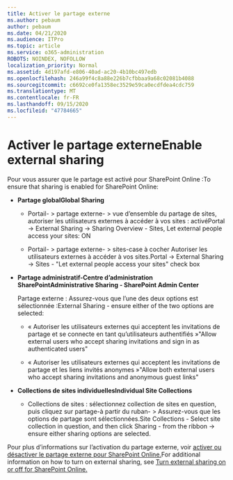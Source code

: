 ```yaml
---
title: Activer le partage externe
ms.author: pebaum
author: pebaum
ms.date: 04/21/2020
ms.audience: ITPro
ms.topic: article
ms.service: o365-administration
ROBOTS: NOINDEX, NOFOLLOW
localization_priority: Normal
ms.assetid: 4d197afd-e806-40ad-ac20-4b10bc497edb
ms.openlocfilehash: 246a99f4c8a88e226b7cfbbaa9a68c02081b4088
ms.sourcegitcommit: c6692ce0fa1358ec3529e59ca0ecdfdea4cdc759
ms.translationtype: MT
ms.contentlocale: fr-FR
ms.lasthandoff: 09/15/2020
ms.locfileid: "47784665"
---
```

# <a name="enable-external-sharing"></a><span data-ttu-id="9306a-102">Activer le partage externe</span><span class="sxs-lookup"><span data-stu-id="9306a-102">Enable external sharing</span></span>

 <span data-ttu-id="9306a-103">Pour vous assurer que le partage est activé pour SharePoint Online :</span><span class="sxs-lookup"><span data-stu-id="9306a-103">To ensure that sharing is enabled for SharePoint Online:</span></span>
  
- <span data-ttu-id="9306a-104">**Partage global**</span><span class="sxs-lookup"><span data-stu-id="9306a-104">**Global Sharing**</span></span>
    
  - <span data-ttu-id="9306a-105">Portail- \> partage externe- \> vue d’ensemble du partage de sites, autoriser les utilisateurs externes à accéder à vos sites : activé</span><span class="sxs-lookup"><span data-stu-id="9306a-105">Portal -\> External Sharing -\> Sharing Overview - Sites, Let external people access your sites: ON</span></span>
    
  - <span data-ttu-id="9306a-106">Portail- \> partage externe- \> sites-case à cocher Autoriser les utilisateurs externes à accéder à vos sites.</span><span class="sxs-lookup"><span data-stu-id="9306a-106">Portal -\> External Sharing -\> Sites - "Let external people access your sites" check box</span></span>
    
- <span data-ttu-id="9306a-107">**Partage administratif-Centre d’administration SharePoint**</span><span class="sxs-lookup"><span data-stu-id="9306a-107">**Administrative Sharing - SharePoint Admin Center**</span></span>
    
    <span data-ttu-id="9306a-108">Partage externe : Assurez-vous que l’une des deux options est sélectionnée :</span><span class="sxs-lookup"><span data-stu-id="9306a-108">External Sharing - ensure either of the two options are selected:</span></span>
    
  - <span data-ttu-id="9306a-109">« Autoriser les utilisateurs externes qui acceptent les invitations de partage et se connecte en tant qu’utilisateurs authentifiés »</span><span class="sxs-lookup"><span data-stu-id="9306a-109">"Allow external users who accept sharing invitations and sign in as authenticated users"</span></span>
    
  - <span data-ttu-id="9306a-110">« Autoriser les utilisateurs externes qui acceptent les invitations de partage et les liens invités anonymes »</span><span class="sxs-lookup"><span data-stu-id="9306a-110">"Allow both external users who accept sharing invitations and anonymous guest links"</span></span>
    
- <span data-ttu-id="9306a-111">**Collections de sites individuelles**</span><span class="sxs-lookup"><span data-stu-id="9306a-111">**Individual Site Collections**</span></span>
    
  - <span data-ttu-id="9306a-112">Collections de sites : sélectionnez collection de sites en question, puis cliquez sur partage-à partir du ruban- \> Assurez-vous que les options de partage sont sélectionnées.</span><span class="sxs-lookup"><span data-stu-id="9306a-112">Site Collections - Select site collection in question, and then click Sharing - from the ribbon -\> ensure either sharing options are selected.</span></span>
    
<span data-ttu-id="9306a-113">Pour plus d’informations sur l’activation du partage externe, voir [activer ou désactiver le partage externe pour SharePoint Online.](https://go.microsoft.com/fwlink/?linkid=2047681&amp;clcid=0x409)</span><span class="sxs-lookup"><span data-stu-id="9306a-113">For additional information on how to turn on external sharing, see [Turn external sharing on or off for SharePoint Online.](https://go.microsoft.com/fwlink/?linkid=2047681&amp;clcid=0x409)</span></span>
  

